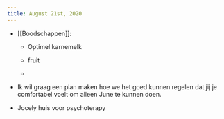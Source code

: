 ```yaml
---
title: August 21st, 2020
---
```


- [[Boodschappen]]:
	 - Optimel
karnemelk

	 - fruit

	 - 

- Ik wil graag een plan maken hoe we het goed kunnen regelen dat jij je comfortabel voelt om alleen June te kunnen doen. 

- Jocely  huis voor psychoterapy 
